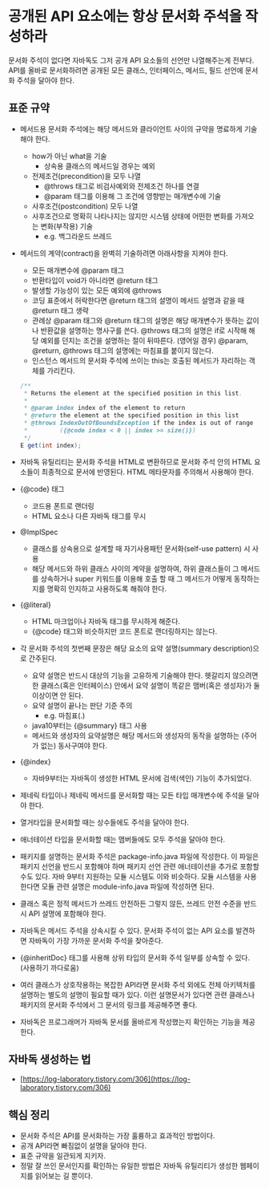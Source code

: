 # 공개된 API 요소에는 항상 문서화 주석을 작성하라

문서화 주석이 없다면 자바독도 그저 공개 API 요소들의 선언만 나열해주는게 전부다. API를 올바로 문서화하려면 공개된 모든 클래스, 인터페이스, 메서드, 필드 선언에 문서화 주석을 달아야 한다.

## 표준 규약

- 메서드용 문서화 주석에는 해당 메서드와 클라이언트 사이의 규약을 명료하게 기술해야 한다.
  - how가 아닌 what을 기술
      - 상속용 클래스의 메서드일 경우는 예외
  - 전제조건(precondition)을 모두 나열
      - @throws 태그로 비검사예외와 전제조건 하나를 연결
      - @param 태그를 이용해 그 조건에 영향받는 매개변수에 기술
  - 사후조건(postcondition) 모두 나열
  - 사후조건으로 명확히 나타나지는 않지만 시스템 상태에 어떤한 변화를 가져오는 변화(부작용) 기술
      - e.g. 백그라운드 쓰레드

- 메서드의 계약(contract)을 완벽히 기술하려면 아래사항을 지켜야 한다.
  - 모든 매개변수에 @param 태그
  - 반환타입이 void가 아니라면 @return 태그
  - 발생할 가능성이 있는 모든 예외에 @throws
  - 코딩 표준에서 허락한다면 @return 태그의 설명이 메서드 설명과 같을 때 @return 태그 생략
  - 관례상 @param 태그와 @return 태그의 설명은 해당 매개변수가 뜻하는 값이나 반환값을 설명하는 명사구를 쓴다. @throws 태그의 설명은 if로 시작해 해당 예외를 던지는 조건을 설명하는 절이 뒤따른다. (영어일 경우) @param, @return, @throws 태그의 설명에는 마침표를 붙이지 않는다.
  - 인스턴스 메서드의 문서화 주석에 쓰이는 this는 호출된 메서드가 자리하는 객체를 가리킨다.
  ```java
  /**
   * Returns the element at the specified position in this list.
   *
   * @param index index of the element to return
   * @return the element at the specified position in this list
   * @throws IndexOutOfBoundsException if the index is out of range
   *         ({@code index < 0 || index >= size()})
   */
  E get(int index);
  ```
- 자바독 유틸리티는 문서화 주석을 HTML로 변환하므로 문서화 주석 안의 HTML 요소들이 최종적으로 문서에 반영된다. HTML 메타문자를 주의해서 사용해야 한다.
- {@code} 태그
    - 코드용 폰트로 랜더링
    - HTML 요소나 다른 자바독 태그를 무시
- @ImplSpec
    - 클래스를 상속용으로 설계할 때 자기사용패턴 문서화(self-use pattern) 시 사용
    - 해당 메서드와 하위 클래스 사이의 계약을 설명하여, 하위 클래스들이 그 메서드를 상속하거나 super 키워드를 이용해 호출 할 때 그 메서드가 어떻게 동작하는지를 명확히 인지하고 사용하도록 해줘야 한다.
- {@literal}
    - HTML 마크업이나 자바독 태그를 무시하게 해준다.
    - {@code} 태그와 비슷하지만 코드 폰트로 랜더링하지는 않는다.
- 각 문서화 주석의 첫번째 문장은 해당 요소의 요약 설명(summary description)으로 간주된다.
    - 요약 설명은 반드시 대상의 기능을 고유하게 기술해야 한다. 헷갈리지 않으려면 한 클래스(혹은 인터페이스) 안에서 요약 설명이 똑같은 맴버(혹은 생성자)가 둘 이상이면 안 된다.
    - 요약 설명이 끝나는 판단 기준 주의
        - e.g. 마침표(.)
    - java10부터는 {@summary} 태그 사용
    - 메서드와 생성자의 요약설명은 해당 메서드와 생성자의 동작을 설명하는 (주어가 없는) 동사구여야 한다.
- {@index}
    - 자바9부터는 자바독이 생성한 HTML 문서에 검색(색인) 기능이 추가되었다.
- 제네릭 타입이나 제네릭 메서드를 문서화할 때는 모든 타입 매개변수에 주석을 달아야 한다.
- 열거타입을 문서화할 때는 상수들에도 주석을 달아야 한다.
- 애너테이션 타입을 문서화할 때는 맴버들에도 모두 주석을 달아야 한다.
- 패키지를 설명하는 문서화 주석은 package-info.java 파일에 작성한다. 이 파일은 패키지 선언을 반드시 포함해야 하며 패키지 선언 관련 애너테이션을 추가로 포함할 수도 있다. 자바 9부터 지원하는 모듈 시스템도 이와 비슷하다. 모듈 시스템을 사용한다면 모듈 관련 설명은 module-info.java 파일에 작성하면 된다.
- 클래스 혹은 정적 메서드가 쓰레드 안전하든 그렇지 않든, 쓰레드 안전 수준을 반드시 API 설명에 포함해야 한다.
- 자바독은 메서드 주석을 상속시킬 수 있다. 문서화 주석이 없는 API 요소를 발견하면 자바독이 가장 가까운 문서화 주석을 찾아준다.
- {@inheritDoc} 태그를 사용해 상위 타입의 문서화 주석 일부를 상속할 수 있다. (사용하기 까다로움)
- 여러 클래스가 상호작용하는 복잡한 API라면 문서화 주석 외에도 전체 아키텍처를 설명하는 별도의 설명이 필요할 때가 있다. 이런 설명문서가 있다면 관련 클래스나 패키지의 문서화 주석에서 그 문서의 링크를 제공해주면 좋다.
- 자바독은 프로그래머가 자바독 문서를 올바르게 작성했는지 확인하는 기능을 제공한다.

## 자바독 생성하는 법

- [https://log-laboratory.tistory.com/306](https://log-laboratory.tistory.com/306)

## 핵심 정리

- 문서화 주석은 API를 문서화하는 가장 훌륭하고 효과적인 방법이다.
- 공개 API라면 빠짐없이 설명을 달아야 한다.
- 표준 규약을 일관되게 지키자.
- 정말 잘 쓰인 문서인지를 확인하는 유일한 방법은 자바독 유틸리티가 생성한 웹페이지를 읽어보는 길 뿐이다.